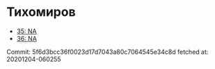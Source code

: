 # Тихомиров
- [35: NA](35.md)
- [36: NA](36.md)

Commit: 5f6d3bcc36f0023d17d7043a80c7064545e34c8d
 fetched at: 20201204-060255
